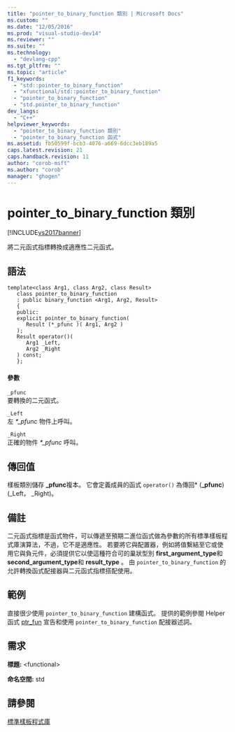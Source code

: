 ```yaml
---
title: "pointer_to_binary_function 類別 | Microsoft Docs"
ms.custom: ""
ms.date: "12/05/2016"
ms.prod: "visual-studio-dev14"
ms.reviewer: ""
ms.suite: ""
ms.technology: 
  - "devlang-cpp"
ms.tgt_pltfrm: ""
ms.topic: "article"
f1_keywords: 
  - "std::pointer_to_binary_function"
  - "xfunctional/std::pointer_to_binary_function"
  - "pointer_to_binary_function"
  - "std.pointer_to_binary_function"
dev_langs: 
  - "C++"
helpviewer_keywords: 
  - "pointer_to_binary_function 類別"
  - "pointer_to_binary_function 函式"
ms.assetid: fb50599f-bcb3-4076-a669-6dcc3eb189a5
caps.latest.revision: 21
caps.handback.revision: 11
author: "corob-msft"
ms.author: "corob"
manager: "ghogen"
---
```

# pointer_to_binary_function 類別
[!INCLUDE[vs2017banner](../assembler/inline/includes/vs2017banner.md)]

將二元函式指標轉換成適應性二元函式。  
  
## 語法  
  
```  
template<class Arg1, class Arg2, class Result>  
   class pointer_to_binary_function   
   : public binary_function <Arg1, Arg2, Result>   
   {  
   public:  
   explicit pointer_to_binary_function(  
      Result (*_pfunc )( Arg1, Arg2 )   
   );  
   Result operator()(  
      Arg1 _Left,   
      Arg2 _Right  
   ) const;  
   };  
```  
  
#### 參數  
 `_pfunc`  
 要轉換的二元函式。  
  
 `_Left`  
 左 *\*\_pfunc* 物件上呼叫。  
  
 `_Right`  
 正確的物件 *\*\_pfunc* 呼叫。  
  
## 傳回值  
 樣板類別儲存 **\_pfunc**複本。  它會定義成員的函式 `operator()` 為傳回\* \(**\_pfunc**\) \(\_Left， \_Right\)。  
  
## 備註  
 二元函式指標是函式物件，可以傳遞至預期二進位函式做為參數的所有標準樣板程式庫演算法，不過，它不是適應性。  若要將它與配置器，例如將值繫結至它或使用它與負元件，必須提供它以使這種符合可的巢狀型別 **first\_argument\_type**和 **second\_argument\_type**和 **result\_type** 。  由 `pointer_to_binary_function` 的允許轉換函式配接器與二元函式指標搭配使用。  
  
## 範例  
 直接很少使用 `pointer_to_binary_function` 建構函式。  提供的範例參閱 Helper 函式 [ptr\_fun](../Topic/ptr_fun%20Function.md) 宣告和使用 `pointer_to_binary_function` 配接器述詞。  
  
## 需求  
 **標題:** \<functional\>  
  
 **命名空間:** std  
  
## 請參閱  
 [標準樣板程式庫](../misc/standard-template-library.md)